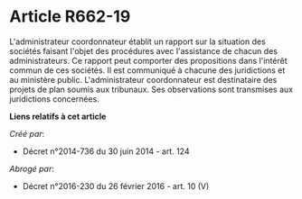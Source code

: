 # Article R662-19

L'administrateur coordonnateur établit un rapport sur la situation des sociétés faisant l'objet des procédures avec
l'assistance de chacun des administrateurs. Ce rapport peut comporter des propositions dans l'intérêt commun de ces sociétés.
Il est communiqué à chacune des juridictions et au ministère public. L'administrateur coordonnateur est destinataire des
projets de plan soumis aux tribunaux. Ses observations sont transmises aux juridictions concernées.

**Liens relatifs à cet article**

_Créé par_:

  - Décret n°2014-736 du 30 juin 2014 - art. 124

_Abrogé par_:

  - Décret n°2016-230 du 26 février 2016 - art. 10 (V)
